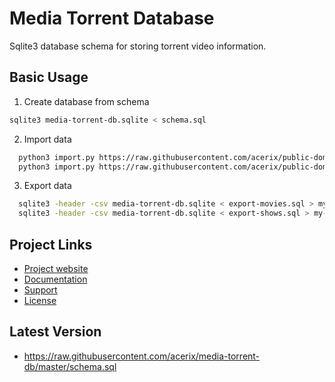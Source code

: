 # Media Torrent Database

Sqlite3 database schema for storing torrent video information.

## Basic Usage

1. Create database from schema

```sh
sqlite3 media-torrent-db.sqlite < schema.sql
```

2. Import data

```sh
  python3 import.py https://raw.githubusercontent.com/acerix/public-domain-media-db/master/movies.csv  
  python3 import.py https://raw.githubusercontent.com/acerix/public-domain-media-db/master/shows.csv
```

3. Export data

```sh
  sqlite3 -header -csv media-torrent-db.sqlite < export-movies.sql > my-movies.csv  
  sqlite3 -header -csv media-torrent-db.sqlite < export-shows.sql > my-shows.csv
```

## Project Links

- [Project website](https://github.com/acerix/media-torrent-db)
- [Documentation](https://github.com/acerix/media-torrent-db/wiki)
- [Support](https://github.com/acerix/media-torrent-db/issues)
- [License](LICENSE)

## Latest Version

- https://raw.githubusercontent.com/acerix/media-torrent-db/master/schema.sql
